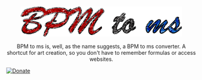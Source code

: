 
  <p align="center">
  <img alt="NetSparkleUpdater logo" height="80" src="https://github.com/nguilherme010/BPMtoms/blob/main/Artwork/BPM%20to%20ms%20NO%20BG%20LOGO.png">
  </p>
  <p align="center">BPM to ms is, well, as the name suggests, a BPM to ms converter. A shortcut for art creation, so you don't have to remember formulas or access websites.</p>
  
  [![Donate](https://img.shields.io/badge/Donate-PayPal-green.svg)](https://www.paypal.com/cgi-bin/webscr?cmd=_s-xclick&hosted_button_id=59LH5AHNQ8XZW)
